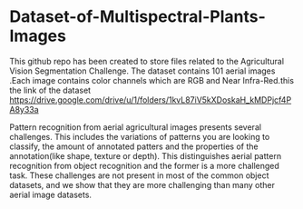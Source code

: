 # Dataset-of-Multispectral-Plants-Images
This github repo has been created to store files related to the Agricultural Vision Segmentation Challenge. The dataset contains 101 aerial images .Each image contains color channels which are RGB and Near Infra-Red.this the link of the dataset https://drive.google.com/drive/u/1/folders/1kvL87iV5kXDoskaH_kMDPjcf4PA8y33a

Pattern recognition from aerial agricultural images presents several challenges. This includes the variations of patterns you are looking to classify, the amount of annotated patters and the properties of the annotation(like shape, texture or depth). This distinguishes aerial pattern recognition from object recognition and the former is a more challenged task. These challenges are not present in most of the common object datasets, and we show that they are more challenging than many other aerial image datasets.
